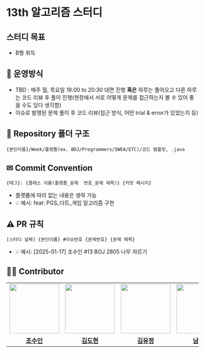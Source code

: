 # 13th 알고리즘 스터디

## 스터디 목표
- B형 취득

## 📕 운영방식

- TBD : 매주 월, 목요일 19:00 to 20:30 대면 진행 **혹은** 하루는 풀어오고 다른 하루는 코드 리뷰 후 풀이 진행(현장에서 서로 어떻게 문제를 접근하는지 볼 수 있어 좋을 수도 있다 생각함)
- 이슈로 발행된 문제 풀이 후 코드 리뷰(접근 방식, 어떤 trial & error가 있었는지 등)

## 📁 Repository 폴더 구조
```
{본인이름}/Week/플랫폼(ex. BOJ/Programmers/SWEA/ETC)/코드 템플릿, .java
```


## ✉ Commit Convention
```
{태그}: {클래스 이름(플랫폼_문제  번호_문제 제목)} {커밋 메시지}
```
- 플랫폼에 따라 없는 내용은 생략 가능
- 💡 예시: feat: PGS_다트_게임 알고리즘 구현

## ⚠️ PR 규칙
```
[스터디 날짜] {본인이름} #이슈번호 {문제번호} {문제 제목}
```
- 💡 예시: [2025-01-17] 조수인 #13 BOJ 2805 나무 자르기

## 👨‍🎓 Contributor

<table>
  <tr>
      <td align="center"><img src="" width="130px;" alt=""/><br /><sub></td>
      <td align="center"><img src="" width="130px;" alt=""/><br /></td>
      <td align="center"><img src="" width="130px;" alt=""/><br /></td>
      <td align="center"><img src="" width="130px;" alt=""/><br /></td>
    </tr>
    <tr>
    <td align="center"><a href="https://github.com/whtndls"><b>조수인</b></a><br /></td>
    <td align="center"><a href="https://github.com/dojin8351"><b>김도현</b></a><br /></td>
    <td align="center"><a href="https://github.com/dbwjdvva"><b>김유정</b></a><br /></td>
    <td align="center"><a href="https://github.com/Namhyeonug"><b>남현욱</b></a><br /></td>
  </tr>
</table></br>
